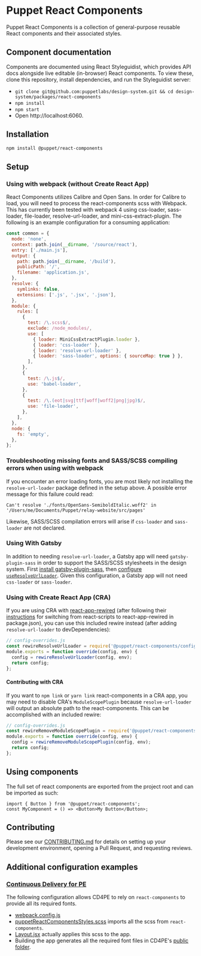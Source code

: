 # Puppet React Components

Puppet React Components is a collection of general-purpose reusable React
components and their associated styles.

## Component documentation

Components are documented using React Styleguidist, which provides API docs alongside live editable (in-browser) React components. To view these, clone this repository, install dependencies, and run the Styleguidist server:

- `git clone git@github.com:puppetlabs/design-system.git && cd design-system/packages/react-components`
- `npm install`
- `npm start`
- Open http://localhost:6060.

## Installation

```sh
npm install @puppet/react-components
```

## Setup

### Using with webpack (without Create React App)

React Components utilizes Calibre and Open Sans. In order for Calibre to load, you will need to process the react-components scss with Webpack. This has currently been tested with webpack 4 using css-loader, sass-loader, file-loader, resolve-url-loader, and mini-css-extract-plugin. The following is an example configuration for a consuming application:

```javascript
const common = {
  mode: 'none',
  context: path.join(__dirname, '/source/react'),
  entry: ['./main.js'],
  output: {
    path: path.join(__dirname, '/build'),
    publicPath: '/',
    filename: 'application.js',
  },
  resolve: {
    symlinks: false,
    extensions: ['.js', '.jsx', '.json'],
  },
  module: {
    rules: [
      {
        test: /\.scss$/,
        exclude: /node_modules/,
        use: [
          { loader: MiniCssExtractPlugin.loader },
          { loader: 'css-loader' },
          { loader: 'resolve-url-loader' },
          { loader: 'sass-loader', options: { sourceMap: true } },
        ],
      },
      {
        test: /\.js$/,
        use: 'babel-loader',
      },
      {
        test: /\.(eot|svg|ttf|woff|woff2|png|jpg)$/,
        use: 'file-loader',
      },
    ],
  },
  node: {
    fs: 'empty',
  },
};
```

### Troubleshooting missing fonts and SASS/SCSS compiling errors when using with webpack

If you encounter an error loading fonts, you are most likely not installing the `resolve-url-loader` package defined in the setup above. A possible error message for this failure could read:

```
Can't resolve './fonts/OpenSans-SemiboldItalic.woff2' in '/Users/me/Documents/Puppet/relay-website/src/pages'
```

Likewise, SASS/SCSS compilation errors will arise if `css-loader` and `sass-loader` are not declared.

### Using With Gatsby

In addition to needing `resolve-url-loader`, a Gatsby app will need `gatsby-plugin-sass` in order to support the SASS/SCSS stylesheets in the design system. First [install gatsby-plugin-sass](https://github.com/gatsbyjs/gatsby/blob/master/packages/gatsby-plugin-sass/README.md), then [configure `useResolveUrlLoader`](https://github.com/gatsbyjs/gatsby/blob/master/packages/gatsby-plugin-sass/README.md#relative-paths--url). Given this configuration, a Gatsby app will not need `css-loader` or `sass-loader`.


### Using with Create React App (CRA)

If you are using CRA with [react-app-rewired](https://github.com/timarney/react-app-rewired) (after following their [instructions](https://github.com/timarney/react-app-rewired/blob/master/README.md#how-to-rewire-your-create-react-app-project) for switching from react-scripts to react-app-rewired in package.json), you can use this included rewire instead (after adding `resolve-url-loader` to devDependencies):

```js
// config-overrides.js
const rewireResolveUrlLoader = require('@puppet/react-components/config/rewire-resolve-url-loader.js');
module.exports = function override(config, env) {
  config = rewireResolveUrlLoader(config, env);
  return config;
};
```

#### Contributing with CRA

If you want to `npm link` or `yarn link` react-components in a CRA app, you may need to disable CRA's `ModuleScopePlugin` because `resolve-url-loader` will output an absolute path to the react-components. This can be accomplished with an included rewire:

```js
// config-overrides.js
const rewireRemoveModuleScopePlugin = require('@puppet/react-components/config/rewire-remove-module-scope-plugin.js');
module.exports = function override(config, env) {
  config = rewireRemoveModuleScopePlugin(config, env);
  return config;
};
```

## Using components

The full set of react components are exported from the project root and can be imported as such:

```
import { Button } from '@puppet/react-components';
const MyComponent = () => <Button>My Button</Button>;
```

## Contributing

Please see our [CONTRIBUTING.md](CONTRIBUTING.md) for details on
setting up your development environment, opening a Pull Request, and requesting
reviews.

## Additional configuration examples

### [Continuous Delivery for PE](https://github.com/puppetlabs/PipelinesInfra)

The following configuration allows CD4PE to rely on `react-components` to provide all its required fonts.

- [webpack.config.js](https://github.com/puppetlabs/PipelinesInfra/blob/d40d8207793f9ae847e8f65595c9e03b7c61c2a0/webpack.config.js)
- [puppetReactComponentsStyles.scss](https://github.com/puppetlabs/PipelinesInfra/blob/d40d8207793f9ae847e8f65595c9e03b7c61c2a0/src/main/js/styles/puppetReactComponentsStyles.scss) imports all the scss from `react-components`.
- [Layout.jsx](https://github.com/puppetlabs/PipelinesInfra/blob/d40d8207793f9ae847e8f65595c9e03b7c61c2a0/src/main/js/containers/Layout.jsx#L25) actually applies this scss to the app.
- Building the app generates all the required font files in CD4PE's [public folder](https://github.com/puppetlabs/PipelinesInfra/tree/d40d8207793f9ae847e8f65595c9e03b7c61c2a0/public).
